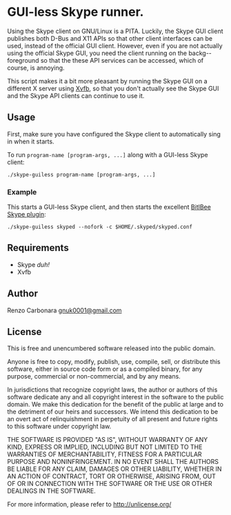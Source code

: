 # GUI-less Skype runner.

Using the Skype client on GNU/Linux is a PITA. Luckily, the Skype GUI
client publishes both D-Bus and X11 APIs so that other client
interfaces can be used, instead of the official GUI client. However,
even if you are not actually using the official Skype GUI, you need
the client running on the backg-- foreground so that the these API
services can be accessed, which of course, is annoying.

This script makes it a bit more pleasant by running the Skype GUI on a
different X server using
[Xvfb](http://www.x.org/releases/X11R7.6/doc/man/man1/Xvfb.1.xhtml),
so that you don't actually see the Skype GUI and the Skype API clients
can continue to use it.

## Usage

First, make sure you have configured the Skype client to automatically
sing in when it starts.

To run ``program-name [program-args, ...]`` along with a GUI-less
Skype client:

    ./skype-guiless program-name [program-args, ...]


### Example

This starts a GUI-less Skype client, and then starts the excellent
[BitlBee Skype plugin](http://vmiklos.hu/project/bitlbee-skype/):

    ./skype-guiless skyped --nofork -c $HOME/.skyped/skyped.conf

## Requirements

* Skype *duh!*
* Xvfb

## Author

Renzo Carbonara <gnuk0001@gmail.com>

## License

This is free and unencumbered software released into the public
domain.

Anyone is free to copy, modify, publish, use, compile, sell, or
distribute this software, either in source code form or as a compiled
binary, for any purpose, commercial or non-commercial, and by any
means.

In jurisdictions that recognize copyright laws, the author or authors
of this software dedicate any and all copyright interest in the
software to the public domain. We make this dedication for the benefit
of the public at large and to the detriment of our heirs and
successors. We intend this dedication to be an overt act of
relinquishment in perpetuity of all present and future rights to this
software under copyright law.

THE SOFTWARE IS PROVIDED "AS IS", WITHOUT WARRANTY OF ANY KIND,
EXPRESS OR IMPLIED, INCLUDING BUT NOT LIMITED TO THE WARRANTIES OF
MERCHANTABILITY, FITNESS FOR A PARTICULAR PURPOSE AND NONINFRINGEMENT.
IN NO EVENT SHALL THE AUTHORS BE LIABLE FOR ANY CLAIM, DAMAGES OR
OTHER LIABILITY, WHETHER IN AN ACTION OF CONTRACT, TORT OR OTHERWISE,
ARISING FROM, OUT OF OR IN CONNECTION WITH THE SOFTWARE OR THE USE OR
OTHER DEALINGS IN THE SOFTWARE.

For more information, please refer to <http://unlicense.org/>

